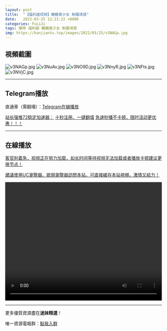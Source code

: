 ```yaml
---
layout: post
title:  "【福利姬视频】糖糖美少女 制服诱惑"
date:   2022-03-25 12:21:22 +0800
categories: FuLiJi
tags: 推特 福利姬 糖糖美少女 制服诱惑
img: https://kanjiantu.top/images/2022/03/25/v3NAGp.jpg
---
```



## 視頻截圖

![v3NAGp.jpg](https://kanjiantu.top/images/2022/03/25/v3NAGp.jpg)
![v3NuAv.jpg](https://kanjiantu.top/images/2022/03/25/v3NuAv.jpg)
![v3NO9D.jpg](https://kanjiantu.top/images/2022/03/25/v3NO9D.jpg)
![v3NnyR.jpg](https://kanjiantu.top/images/2022/03/25/v3NnyR.jpg)
![v3NFts.jpg](https://kanjiantu.top/images/2022/03/25/v3NFts.jpg)
![v3NVjC.jpg](https://kanjiantu.top/images/2022/03/25/v3NVjC.jpg)

* * *
## Telegram播放

直通車（需翻墻）：[Telegram在線播放](https://t.me/mimeijingxuan/300)

<u>站长强推72稳定加速器：</u> [十秒注册、一键翻墙](https://www.mimei.blog/skip/vpn.html)
<u>急速秒播不卡顿，限时活动更优惠！！！</u>
* * *
## 在線播放
<u>客官别着急，视频正在努力加载，如长时间等待视频无法加载或者播放卡顿建议更换节点！</u>

<u>建議使用UC瀏覽器、歐朋瀏覽器訪問本站，可直接緩存本站視頻，激情又給力！</u>
<center><video src="https://cdn.publer.io/uploads/videos/6245a43ddb2797780f849868/1c7277c7d52da13ea04ed61fc2aeac76.mp4" width="100%" height="380px" controls="controls"></video></center>


* * *
更多優質資源盡在**迷妹精選**！

唯一資源電報群：[點我入群](https://t.me/mimeijingxuan)


